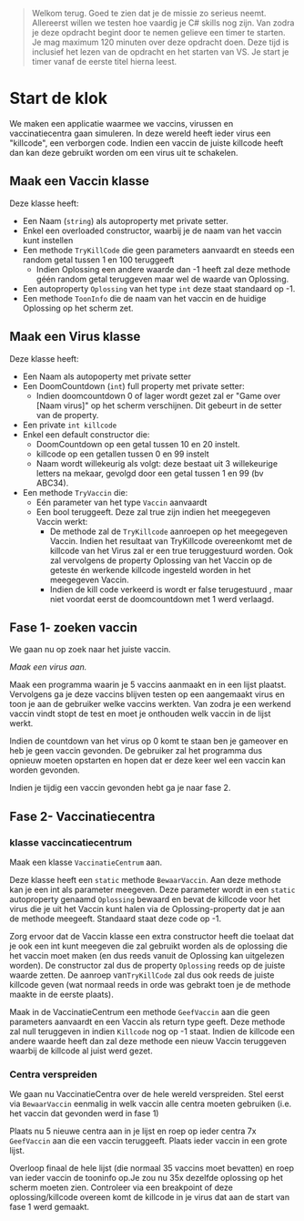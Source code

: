 > Welkom terug. Goed te zien dat je de missie zo serieus neemt. Allereerst willen we testen hoe vaardig je C# skills nog zijn. Van zodra je deze opdracht begint door te nemen gelieve een timer te starten. Je mag maximum 120 minuten over deze opdracht doen. Deze tijd is inclusief het lezen van de opdracht en het starten van VS. Je start je timer vanaf de eerste titel hierna leest.

# Start de klok

We maken een applicatie waarmee we vaccins, virussen en vaccinatiecentra gaan simuleren.
In deze wereld heeft ieder virus een "killcode", een verborgen code. Indien een vaccin de juiste killcode heeft dan kan deze gebruikt worden om een virus uit te schakelen. 

## Maak een Vaccin klasse

Deze klasse heeft:
* Een Naam (``string``) als autoproperty met private setter. 
* Enkel een overloaded constructor, waarbij je de naam van het vaccin kunt instellen
* Een methode ``TryKillCode`` die geen parameters aanvaardt en steeds een random getal tussen 1 en 100 teruggeeft 
  * Indien Oplossing een andere waarde dan -1 heeft zal deze methode géén random getal teruggeven maar wel de waarde van Oplossing.
* Een autoproperty ``Oplossing`` van het type ``int`` deze staat standaard op -1.
* Een methode ``ToonInfo`` die de naam van het vaccin en de huidige Oplossing op het scherm zet.

## Maak een Virus klasse

Deze klasse heeft:
* Een Naam als autopoperty met private setter
* Een DoomCountdown (``int``) full property met private setter:
  * Indien doomcountdown 0 of lager wordt gezet zal er "Game over [Naam virus]" op het scherm verschijnen. Dit gebeurt in de setter van de property.
* Een private ``int killcode``
* Enkel een default constructor die:
  * DoomCountdown op een getal tussen 10 en 20 instelt.
  * killcode op een getallen tussen 0 en 99 instelt
  * Naam wordt willekeurig als volgt: deze bestaat uit 3 willekeurige letters na mekaar, gevolgd door een getal tussen 1 en 99 (bv ABC34).
* Een methode ``TryVaccin`` die:
  * Eén parameter van het type ``Vaccin`` aanvaardt
  * Een bool teruggeeft. Deze zal true zijn indien het meegegeven Vaccin werkt:
    * De methode zal de ``TryKillcode`` aanroepen op het meegegeven Vaccin. Indien het resultaat van TryKillcode overeenkomt met de killcode van het Virus zal er een true teruggestuurd worden. Ook zal vervolgens de property Oplossing van het Vaccin op de geteste én werkende killcode ingesteld worden in het meegegeven Vaccin.
    * Indien de kill code verkeerd is wordt er false terugestuurd , maar niet voordat eerst de doomcountdown met 1 werd verlaagd.

## Fase 1- zoeken vaccin

We gaan nu op zoek naar het juiste vaccin.

*Maak een virus aan.*

Maak een programma waarin je 5 vaccins aanmaakt en in een lijst plaatst.  Vervolgens ga je deze vaccins blijven testen op een aangemaakt virus en toon je aan de gebruiker welke vaccins werkten. Van zodra je een werkend vaccin vindt stopt de test en moet je onthouden welk vaccin in de lijst werkt.  

Indien de countdown van het virus op 0 komt te staan ben je gameover en heb je geen vaccin gevonden. De gebruiker zal het programma dus opnieuw moeten opstarten en hopen dat er deze keer wel een vaccin kan worden gevonden.


Indien je tijdig een vaccin gevonden hebt ga je naar fase 2.

## Fase 2- Vaccinatiecentra 

### klasse vaccincatiecentrum

Maak een klasse ``VaccinatieCentrum`` aan.

Deze klasse heeft een ``static`` methode ``BewaarVaccin``. Aan deze methode kan je een int als parameter meegeven. Deze parameter wordt in een ``static`` autoproperty genaamd ``Oplossing`` bewaard en bevat de killcode voor het virus die je uit het Vaccin kunt halen via de Oplossing-property dat je aan de methode meegeeft. Standaard staat deze code op -1.

Zorg ervoor dat de Vaccin klasse een extra constructor heeft die toelaat dat je ook een int kunt meegeven die zal gebruikt worden als de oplossing die het vaccin moet maken (en dus reeds vanuit de Oplossing kan uitgelezen worden). De constructor zal dus de property ``Oplossing`` reeds op de juiste waarde zetten. De aanroep van``TryKillCode`` zal dus ook reeds de juiste killcode geven (wat normaal reeds in orde was gebrakt toen je de methode maakte in de eerste plaats).

Maak in de VaccinatieCentrum een methode ``GeefVaccin`` aan die geen parameters aanvaardt en een Vaccin als return type geeft. Deze methode zal null teruggeven in indien ``Killcode`` nog op -1 staat. Indien de killcode een andere waarde heeft dan zal deze methode een nieuw Vaccin teruggeven waarbij de killcode al juist werd gezet.


### Centra verspreiden
We gaan nu VaccinatieCentra over de hele wereld verspreiden. 
Stel eerst via ``BewaarVaccin`` eenmalig in welk vaccin alle centra moeten gebruiken (i.e. het vaccin dat gevonden werd in fase 1)

Plaats nu 5 nieuwe centra aan in je lijst en roep op ieder centra 7x ``GeefVaccin`` aan die een vaccin teruggeeft. Plaats ieder vaccin in een grote lijst.


Overloop finaal de hele lijst (die normaal 35 vaccins moet bevatten) en roep van ieder vaccin de tooninfo op.Je zou nu 35x dezelfde oplossing op het scherm moeten zien. Controleer via een breakpoint of deze oplossing/killcode overeen komt de killcode in je virus dat aan de start van fase 1 werd gemaakt.